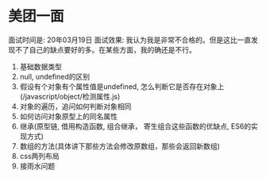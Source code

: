 # 美团一面

面试时间是: 20年03月19日
面试效果: 我认为我是非常不合格的。但是这比一直发现不了自己的缺点要好的多。在某些方面，我的确还是不行。

1. 基础数据类型
2. null, undefined的区别
3. 假设有个对象有个属性值是undefined, 怎么判断它是否存在对象上(/javascript/object/检测属性.js)
4. 对象的遍历，追问如何判断对象相同
5. 如何访问对象原型上的同名属性
6. 继承(原型链, 借用构造函数, 组合继承， 寄生组合这些函数的优缺点, ES6的实现方式)
7. 数组的方法(具体讲下那些方法会修改原数组，那些会返回新数组)
8. css两列布局
9. 接雨水问题

